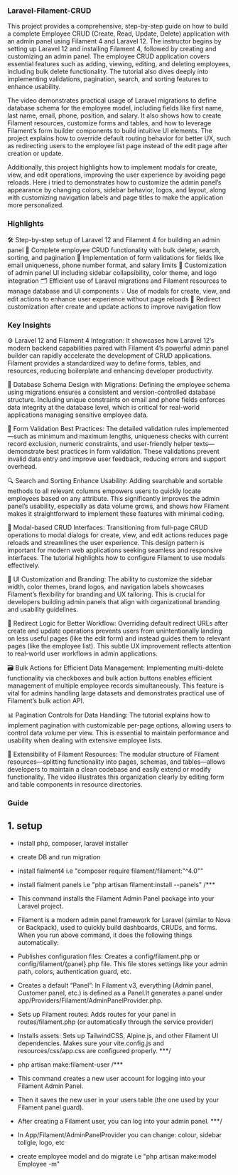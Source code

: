 ### Laravel-Filament-CRUD
This project provides a comprehensive, step-by-step guide on how to build a complete Employee CRUD (Create, Read, Update, Delete) application with an admin panel using Filament 4 and Laravel 12. The instructor begins by setting up Laravel 12 and installing Filament 4, followed by creating and customizing an admin panel. The employee CRUD application covers essential features such as adding, viewing, editing, and deleting employees, including bulk delete functionality. The tutorial also dives deeply into implementing validations, pagination, search, and sorting features to enhance usability.

The video demonstrates practical usage of Laravel migrations to define database schema for the employee model, including fields like first name, last name, email, phone, position, and salary. It also shows how to create Filament resources, customize forms and tables, and how to leverage Filament’s form builder components to build intuitive UI elements. The project explains how to override default routing behavior for better UX, such as redirecting users to the employee list page instead of the edit page after creation or update.

Additionally, this project highlights how to implement modals for create, view, and edit operations, improving the user experience by avoiding page reloads. Here i tried to demonstrates how to customize the admin panel’s appearance by changing colors, sidebar behavior, logos, and layout, along with customizing navigation labels and page titles to make the application more personalized. 

### Highlights
🛠️ Step-by-step setup of Laravel 12 and Filament 4 for building an admin panel
👥 Complete employee CRUD functionality with bulk delete, search, sorting, and pagination
🔐 Implementation of form validations for fields like email uniqueness, phone number format, and salary limits
🎨 Customization of admin panel UI including sidebar collapsibility, color theme, and logo integration
🗂️ Efficient use of Laravel migrations and Filament resources to manage database and UI components
💡 Use of modals for create, view, and edit actions to enhance user experience without page reloads
🚀 Redirect customization after create and update actions to improve navigation flow

### Key Insights
⚙️ Laravel 12 and Filament 4 Integration: It showcases how Laravel 12’s modern backend capabilities paired with Filament 4’s powerful admin panel builder can rapidly accelerate the development of CRUD applications. Filament provides a standardized way to define forms, tables, and resources, reducing boilerplate and enhancing developer productivity.

🧩 Database Schema Design with Migrations: Defining the employee schema using migrations ensures a consistent and version-controlled database structure. Including unique constraints on email and phone fields enforces data integrity at the database level, which is critical for real-world applications managing sensitive employee data.

📝 Form Validation Best Practices: The detailed validation rules implemented—such as minimum and maximum lengths, uniqueness checks with current record exclusion, numeric constraints, and user-friendly helper texts—demonstrate best practices in form validation. These validations prevent invalid data entry and improve user feedback, reducing errors and support overhead.

🔍 Search and Sorting Enhance Usability: Adding searchable and sortable methods to all relevant columns empowers users to quickly locate employees based on any attribute. This significantly improves the admin panel’s usability, especially as data volume grows, and shows how Filament makes it straightforward to implement these features with minimal coding.

🔄 Modal-based CRUD Interfaces: Transitioning from full-page CRUD operations to modal dialogs for create, view, and edit actions reduces page reloads and streamlines the user experience. This design pattern is important for modern web applications seeking seamless and responsive interfaces. The tutorial highlights how to configure Filament to use modals effectively.

🎨 UI Customization and Branding: The ability to customize the sidebar width, color themes, brand logos, and navigation labels showcases Filament’s flexibility for branding and UX tailoring. This is crucial for developers building admin panels that align with organizational branding and usability guidelines.

🔗 Redirect Logic for Better Workflow: Overriding default redirect URLs after create and update operations prevents users from unintentionally landing on less useful pages (like the edit form) and instead guides them to relevant pages (like the employee list). This subtle UX improvement reflects attention to real-world user workflows in admin applications.

🗃️ Bulk Actions for Efficient Data Management: Implementing multi-delete functionality via checkboxes and bulk action buttons enables efficient management of multiple employee records simultaneously. This feature is vital for admins handling large datasets and demonstrates practical use of Filament’s bulk action API.

📊 Pagination Controls for Data Handling: The tutorial explains how to implement pagination with customizable per-page options, allowing users to control data volume per view. This is essential to maintain performance and usability when dealing with extensive employee lists.

🔧 Extensibility of Filament Resources: The modular structure of Filament resources—splitting functionality into pages, schemas, and tables—allows developers to maintain a clean codebase and easily extend or modify functionality. The video illustrates this organization clearly by editing form and table components in resource directories.

### Guide
## 1. setup
- install php, composer, laravel installer
- create DB and run migration
- install fialment4 i.e "composer require filament/filament:"^4.0""  
- install fialment panels i.e "php artisan filament:install --panels" 
/*** 
- This command installs the Filament Admin Panel package into your Laravel project.
- Filament is a modern admin panel framework for Laravel (similar to Nova or Backpack), used to quickly build dashboards, CRUDs, and forms.
When you run above command, it does the following things automatically:
- Publishes configuration files: Creates a config/filament.php or config/filament/{panel}.php file. This file stores settings like your admin path, colors, authentication guard, etc.
- Creates a default “Panel”: In Filament v3, everything (Admin panel, Customer panel, etc.) is defined as a Panel.It generates a panel under app/Providers/Filament/AdminPanelProvider.php.
- Sets up Filament routes: Adds routes for your panel in routes/filament.php (or automatically through the service provider)
- Installs assets: Sets up TailwindCSS, Alpine.js, and other Filament UI dependencies. Makes sure your vite.config.js and resources/css/app.css are configured properly.
***/

- php artisan make:filament-user
/***
- This command creates a new user account for logging into your Filament Admin Panel.
- Then it saves the new user in your users table (the one used by your Filament panel guard).
- After creating a Filament user, you can log into your admin panel.
***/

- In App/Filament/AdminPanelProvider you can change: colour, sidebar tollgle, logo, etc
- create employee model and do migrate i.e "php artisan make:model Employee -m"